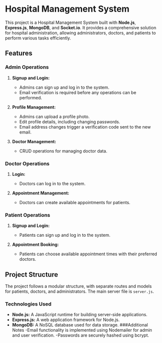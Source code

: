 # Hospital Management System

This project is a Hospital Management System built with **Node.js**, **Express.js**, **MongoDB**, and **Socket.io**. It provides a comprehensive solution for hospital administration, allowing administrators, doctors, and patients to perform various tasks efficiently.

## Features

### Admin Operations

1. **Signup and Login:**
   - Admins can sign up and log in to the system.
   - Email verification is required before any operations can be performed.

2. **Profile Management:**
   - Admins can upload a profile photo.
   - Edit profile details, including changing passwords.
   - Email address changes trigger a verification code sent to the new email.

3. **Doctor Management:**
   - CRUD operations for managing doctor data.

### Doctor Operations

1. **Login:**
   - Doctors can log in to the system.

2. **Appointment Management:**
   - Doctors can create available appointments for patients.

### Patient Operations

1. **Signup and Login:**
   - Patients can sign up and log in to the system.

2. **Appointment Booking:**
   - Patients can choose available appointment times with their preferred doctors.

## Project Structure

The project follows a modular structure, with separate routes and models for patients, doctors, and administrators. The main server file is `server.js`.

### Technologies Used

- **Node.js:** A JavaScript runtime for building server-side applications.
- **Express.js:** A web application framework for Node.js.
- **MongoDB:** A NoSQL database used for data storage.
###Additional Notes
    -Email functionality is implemented using Nodemailer for admin and user verification.
    -Passwords are securely hashed using bcrypt.
